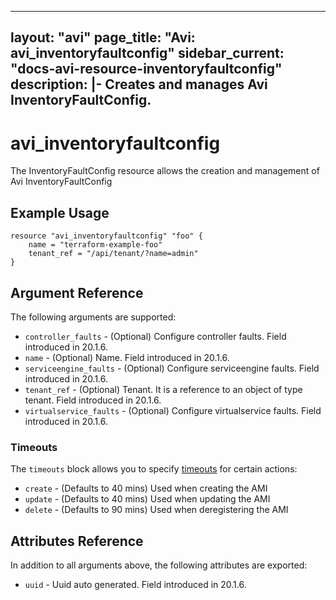 <!--
    Copyright 2021 VMware, Inc.
    SPDX-License-Identifier: Mozilla Public License 2.0
-->
---
layout: "avi"
page_title: "Avi: avi_inventoryfaultconfig"
sidebar_current: "docs-avi-resource-inventoryfaultconfig"
description: |-
  Creates and manages Avi InventoryFaultConfig.
---

# avi_inventoryfaultconfig

The InventoryFaultConfig resource allows the creation and management of Avi InventoryFaultConfig

## Example Usage

```hcl
resource "avi_inventoryfaultconfig" "foo" {
    name = "terraform-example-foo"
    tenant_ref = "/api/tenant/?name=admin"
}
```

## Argument Reference

The following arguments are supported:

* `controller_faults` - (Optional) Configure controller faults. Field introduced in 20.1.6.
* `name` - (Optional) Name. Field introduced in 20.1.6.
* `serviceengine_faults` - (Optional) Configure serviceengine faults. Field introduced in 20.1.6.
* `tenant_ref` - (Optional) Tenant. It is a reference to an object of type tenant. Field introduced in 20.1.6.
* `virtualservice_faults` - (Optional) Configure virtualservice faults. Field introduced in 20.1.6.


### Timeouts

The `timeouts` block allows you to specify [timeouts](https://www.terraform.io/docs/configuration/resources.html#timeouts) for certain actions:

* `create` - (Defaults to 40 mins) Used when creating the AMI
* `update` - (Defaults to 40 mins) Used when updating the AMI
* `delete` - (Defaults to 90 mins) Used when deregistering the AMI

## Attributes Reference

In addition to all arguments above, the following attributes are exported:

* `uuid` -  Uuid auto generated. Field introduced in 20.1.6.

